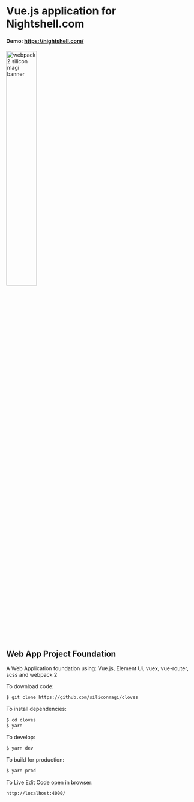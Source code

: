 # Vue.js application for Nightshell.com 
#### Demo: https://nightshell.com/

<img src="https://cdn.jsdelivr.net/gh/siliconmagi/pictures/proto-min.svg" alt="webpack 2 silicon magi banner" align="center" width="40%" />
<br />

## Web App Project Foundation 
A Web Application foundation using: Vue.js, Element Ui, vuex, vue-router, scss and webpack 2 

To download code:

```bash
$ git clone https://github.com/siliconmagi/cloves
```

To install dependencies:

```bash
$ cd cloves
$ yarn 
```

To develop:

```bash
$ yarn dev 
```

To build for production:

```bash
$ yarn prod 
```

To Live Edit Code open in browser:

```bash
http://localhost:4000/
```
